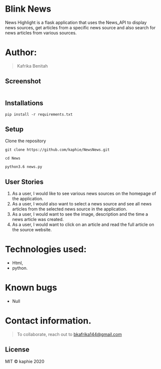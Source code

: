 #  Blink News
News Highlight is a flask application that uses the News_API to display news sources, get articles from a specific news source and also search for news articles from various sources.

# Author: 
> Kafrika Benitah

## Screenshot

 <img src="">

## Installations

```
pip install -r requirements.txt
```
## Setup
Clone the repository

    git clone https://github.com/kaphie/NewsNews.git

    cd News

    python3.6 news.py


## User Stories

1.  As a user, I would like to see various news sources on the homepage of the application.
2.  As a user, I would also want to select a news source and see all news articles from the selected news source in the application.
3.  As a user, I would want to see the image, description and the time a news article was created.
4.  As a user, I would want to click on an article and read the full article on the source website.

# Technologies used: 
* Html,
* python.

# Known bugs
* Null

# Contact information.
> To collaborate, reach out to bkafrika144@gmail.com

## License
MIT &COPY; kaphie 2020

